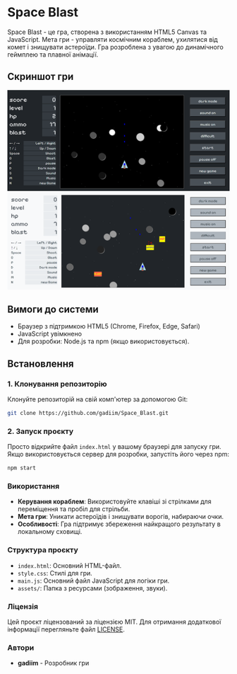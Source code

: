 # Space Blast

Space Blast - це гра, створена з використанням HTML5 Canvas та JavaScript. 
Мета гри - управляти космічним кораблем, ухилятися від комет і знищувати астероїди. 
Гра розроблена з увагою до динамічного геймплею та плавної анімації.

## Скриншот гри

![Space Blast Screenshot](assets/screenshots/space_blast_screenshot_dark.png)
![Space Blast Screenshot](assets/screenshots/space_blast_screenshot_light.png)

## Вимоги до системи

- Браузер з підтримкою HTML5 (Chrome, Firefox, Edge, Safari)
- JavaScript увімкнено
- Для розробки: Node.js та npm (якщо використовується).

## Встановлення

### 1. Клонування репозиторію

Клонуйте репозиторій на свій комп'ютер за допомогою Git:

```bash
git clone https://github.com/gadiim/Space_Blast.git
```

### 2. Запуск проєкту
Просто відкрийте файл `index.html` у вашому браузері для запуску гри. Якщо використовується сервер для розробки, запустіть його через npm:

```bash
npm start
```

### Використання
- **Керування кораблем**: Використовуйте клавіші зі стрілками для переміщення та пробіл для стрільби.
- **Мета гри**: Уникати астероїдів і знищувати ворогів, набираючи очки.
- **Особливості**: Гра підтримує збереження найкращого результату в локальному сховищі.

### Структура проєкту
- `index.html`: Основний HTML-файл.
- `style.css`: Стилі для гри.
- `main.js`: Основний файл JavaScript для логіки гри.
- `assets/`: Папка з ресурсами (зображення, звуки).

### Ліцензія
Цей проєкт ліцензований за ліцензією MIT. Для отримання додаткової інформації перегляньте файл [LICENSE](LICENSE).

### Автори
- **gadiim** - Розробник гри


